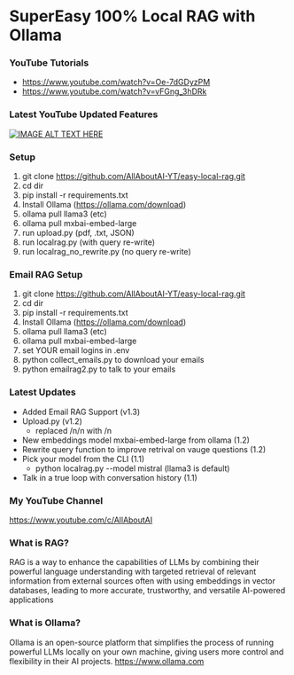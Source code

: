 # SuperEasy 100% Local RAG with Ollama

### YouTube Tutorials
- https://www.youtube.com/watch?v=Oe-7dGDyzPM
- https://www.youtube.com/watch?v=vFGng_3hDRk
### Latest YouTube Updated Features
[![IMAGE ALT TEXT HERE](https://img.youtube.com/vi/0X7raD1kISQ/0.jpg)](https://www.youtube.com/watch?v=0X7raD1kISQ)
### Setup
1. git clone https://github.com/AllAboutAI-YT/easy-local-rag.git
2. cd dir
3. pip install -r requirements.txt
4. Install Ollama (https://ollama.com/download)
5. ollama pull llama3 (etc)
6. ollama pull mxbai-embed-large
7. run upload.py (pdf, .txt, JSON)
8. run localrag.py (with query re-write)
9. run localrag_no_rewrite.py (no query re-write)

### Email RAG Setup
1. git clone https://github.com/AllAboutAI-YT/easy-local-rag.git
2. cd dir
3. pip install -r requirements.txt
4. Install Ollama (https://ollama.com/download)
5. ollama pull llama3 (etc)
6. ollama pull mxbai-embed-large
7. set YOUR email logins in .env
8. python collect_emails.py to download your emails
9. python emailrag2.py to talk to your emails

### Latest Updates
- Added Email RAG Support (v1.3)
- Upload.py (v1.2)
   - replaced /n/n with /n 
- New embeddings model mxbai-embed-large from ollama (1.2)
- Rewrite query function to improve retrival on vauge questions (1.2)
- Pick your model from the CLI (1.1)
  - python localrag.py --model mistral (llama3 is default) 
- Talk in a true loop with conversation history (1.1)
   
### My YouTube Channel
https://www.youtube.com/c/AllAboutAI

### What is RAG?
RAG is a way to enhance the capabilities of LLMs by combining their powerful language understanding with targeted retrieval of relevant information from external sources often with using embeddings in vector databases, leading to more accurate, trustworthy, and versatile AI-powered applications

### What is Ollama?
Ollama is an open-source platform that simplifies the process of running powerful LLMs locally on your own machine, giving users more control and flexibility in their AI projects. https://www.ollama.com
